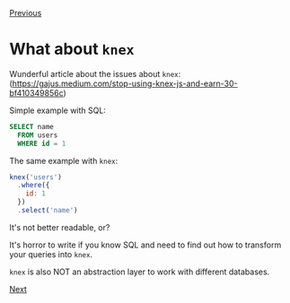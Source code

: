 [Previous](./5-4-but-there-was-more-or.md)


# What about `knex`

Wunderful article about the issues about `knex`:
(https://gajus.medium.com/stop-using-knex-js-and-earn-30-bf410349856c)

Simple example with SQL:

```sql
SELECT name
  FROM users
  WHERE id = 1
```

The same example with `knex`:

```javascript
knex('users')
  .where({
    id: 1
  })
  .select('name')
```

It's not better readable, or?

It's horror to write if you know SQL and need to find out how to transform your queries into `knex`.

`knex` is also NOT an abstraction layer to work with different databases.


[Next](./7-migrations.md)
